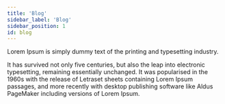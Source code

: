 ```yaml
---
title: 'Blog'
sidebar_label: 'Blog'
sidebar_position: 1
id: blog
---
```


Lorem Ipsum is simply dummy text of the printing and typesetting industry.

It has survived not only five centuries, but also the leap into electronic typesetting, remaining essentially unchanged. It was popularised in the 1960s with the release of Letraset sheets containing Lorem Ipsum passages, and more recently with desktop publishing software like Aldus PageMaker including versions of Lorem Ipsum.
